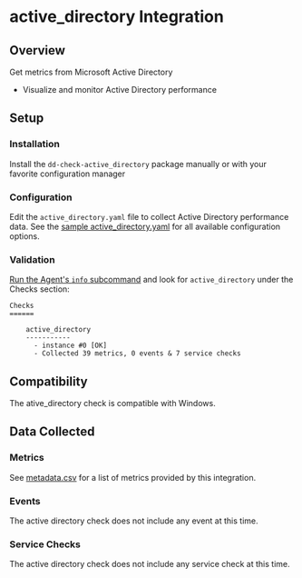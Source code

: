 # active_directory Integration

## Overview

Get metrics from Microsoft Active Directory

* Visualize and monitor Active Directory performance

## Setup
### Installation

Install the `dd-check-active_directory` package manually or with your favorite configuration manager

### Configuration

Edit the `active_directory.yaml` file to collect Active Directory performance data. See the [sample active_directory.yaml](https://github.com/DataDog/integrations-core/blob/master/active_directory/conf.yaml.example) for all available configuration options.

### Validation

[Run the Agent's `info` subcommand](https://help.datadoghq.com/hc/en-us/articles/203764635-Agent-Status-and-Information) and look for `active_directory` under the Checks section:

    Checks
    ======

        active_directory
        -----------
          - instance #0 [OK]
          - Collected 39 metrics, 0 events & 7 service checks

## Compatibility

The ative_directory check is compatible with Windows.

## Data Collected
### Metrics
See [metadata.csv](https://github.com/DataDog/integrations-core/blob/master/active_directory/metadata.csv) for a list of metrics provided by this integration.

### Events
The active directory check does not include any event at this time.

### Service Checks
The active directory check does not include any service check at this time.
